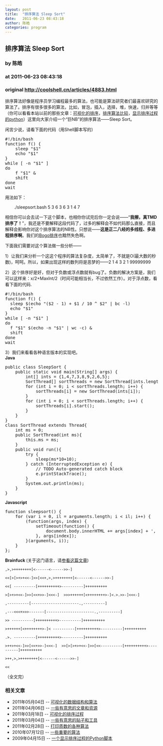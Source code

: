 ```yaml
---
layout: post
title:  "排序算法 Sleep Sort"
date:   2011-06-23 08:43:18
author: 陈皓
categories: program
---
```


## 排序算法 Sleep Sort
### by 陈皓
### at 2011-06-23 08:43:18
### original <http://coolshell.cn/articles/4883.html>

<p>排序算法好像是程序员学习编程最多的算法，也可能是算法研究者们最喜欢研究的算法了。排序有很多很多的算法，比如，冒泡，插入，选择，堆，快速，归并等等（你可以看看本站以前的那些文章：<a title="可视化的排序过程" href="http://coolshell.cn/articles/3933.html">可视化的排序</a>，<a title="一个排序算法比较的网站" href="http://coolshell.cn/articles/399.html">排序算法比较</a>，<a title="一个显示排序过程的Python脚本" href="http://coolshell.cn/articles/536.html">显示排序过程的python</a>）这里向大家介绍一个“巨NB”的排序算法——Sleep Sort。</p>
<p>闲言少说，请看下面的代码（用Shell脚本写的）</p>
<pre>#!/bin/bash
function f() {
    sleep &quot;$1&quot;
    echo &quot;$1&quot;
}
while [ -n &quot;$1&quot; ]
do
    f &quot;$1&quot; &amp;
    shift
done
wait</pre>
<p>用法如下：</p>
<p style="padding-left:30px">./sleepsort.bash 5 3 6 3 6 3 1 4 7</p>
<p>相信你可以会去试一下这个脚本，也相你你试完后你一定会说——“<strong>我擦，真TMD排序了！</strong>”，我还是不要解释这段代码了，过多的解释会不如代码那么直接，而且解释会影响你对这个排序算法的NB性。只想说——<strong>这是正二八经的多线程、多进程排序啊</strong>。我们的<a title="可视化的排序过程" href="http://coolshell.cn/articles/3933.html">Bogo排序</a>也黯然失色啊。</p>
<p>下面我们需要对这个算法做一些分析——</p>
<p><span></span>1）让我们来分析一个这这个程序的算法复杂度，太简单了，不就是O(最大数的秒数)，呵呵。所以，如果出现这样的数列将是恶梦的——2 1 4 3 2 1 99999999</p>
<p>2）这个排序好是好，但对于负数或浮点数就有bug了。负数的解决方案是，我们可以这样来：x/2+MaxInt/2（时间可能相当长，不过依然工作）。对于浮点数，看看下面的代码.</p>
<pre>#!/bin/bash
function f() {
  sleep $(echo &quot;($2 - 1) + $1 / 10 ^ $2&quot; | bc -l)
  echo &quot;$1&quot;
}
while [ -n &quot;$1&quot; ]
do
  f &quot;$1&quot; $(echo -n &quot;$1&quot; | wc -c) &amp;
  shift
done
wait</pre>
<p>3）我们来看看各种语言版本的实现吧。<br>
<strong>Java</strong></p>
<pre>public class SleepSort {
    public static void main(String[] args) {
        int[] ints = {1,4,7,3,8,9,2,6,5};
        SortThread[] sortThreads = new SortThread[ints.length];
        for (int i = 0; i &lt; sortThreads.length; i++) {
            sortThreads[i] = new SortThread(ints[i]);
        }
        for (int i = 0; i &lt; sortThreads.length; i++) {
            sortThreads[i].start();
        }
    }
}
class SortThread extends Thread{
    int ms = 0;
    public SortThread(int ms){
        this.ms = ms;
    }
    public void run(){
        try {
            sleep(ms*10+10);
        } catch (InterruptedException e) {
            // TODO Auto-generated catch block
            e.printStackTrace();
        }
        System.out.println(ms);
    }
}</pre>
<p><strong>Javascript</strong></p>
<pre>function sleepsort() {
    for (var i = 0, il = arguments.length; i &lt; il; i++) {
        (function(args, index) {
            setTimeout(function() {
                document.body.innerHTML += args[index] + &#39;, &#39;;
            }, args[index]);
        }(arguments, i));
    }
};
</pre>
<p><strong>Brainfuck </strong>(关于这门语言，请<a title="BT雷人的程序语言（大全）" href="http://coolshell.cn/articles/4458.html">参看这篇文章</a>)</p>
<p><code>,&gt;,&gt;++++++++[&lt;------&lt;------&gt;&gt;-]<br>
&lt;&lt;[&gt;[&gt;+&gt;+&lt;&lt;-]&gt;&gt;[&lt;&lt;+,&gt;,&gt;++++++++[&lt;------&lt;------&gt;&gt;-]<br>
&lt;&lt;[ ----------[++++++++++&gt;----------]++++++++++<br>
&gt;[&gt;+&gt;+&lt;&lt;-]&gt;&gt;[&lt;&lt;+&gt;&gt;-]&lt;&lt;&lt;-]  &gt;&gt;&gt;++++++[&lt;++++++++&gt;-]&lt;.&gt;.&gt;&gt;-]&lt;&lt;&lt;-]<br>
,----------[----------------------.,----------]<br>
,---&lt;&lt;&lt;+&gt;&gt;&gt;-------[----------------------.,----------]<br>
&gt;&gt; ----------[++++++++++&gt;----------]++++++++++<br>
&gt;++++++[&lt;++++++++&gt;-]&lt; ----------[++++++++++&gt;----------]++++++++++<br>
.&gt;. ----------[++++++++++&gt;----------]++++++++++<br>
&gt;++&gt;+&lt;&lt;-]&gt;&gt;[&lt;&lt;+&gt;&gt;-]&lt;&lt;&lt;-]  &gt;&gt;[&gt;[&gt;+&gt;+&lt;&lt;-]&gt;&gt;[&lt;&lt;----------[++++++++++&gt;----------]++++++++++<br>
&gt;++,&gt;,&gt;++++++++[&lt;------&lt;------&gt;&gt;-]<br>
&lt;&lt;</code></p>
<p>（全文完）</p>
<h3>相关文章</h3><ul><li>2011年05月04日 -- <a href="http://coolshell.cn/articles/4671.html" title="可视化的数据结构和算法">可视化的数据结构和算法</a></li><li>2011年04月06日 -- <a href="http://coolshell.cn/articles/4220.html" title="一些有意思的文章和资源">一些有意思的文章和资源</a></li><li>2011年03月18日 -- <a href="http://coolshell.cn/articles/3933.html" title="可视化的排序过程">可视化的排序过程</a></li><li>2011年03月04日 -- <a href="http://coolshell.cn/articles/3903.html" title="一些有意思的贴子和工具">一些有意思的贴子和工具</a></li><li>2011年02月28日 -- <a href="http://coolshell.cn/articles/3738.html" title="打印质数的各种算法">打印质数的各种算法</a></li><li>2010年07月12日 -- <a href="http://coolshell.cn/articles/2583.html" title="一些重要的算法">一些重要的算法</a></li><li>2009年04月15日 -- <a href="http://coolshell.cn/articles/536.html" title="一个显示排序过程的Python脚本">一个显示排序过程的Python脚本</a></li></ul>